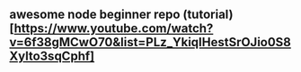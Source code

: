 ## awesome node beginner repo (tutorial)[https://www.youtube.com/watch?v=6f38gMCwO70&list=PLz_YkiqIHestSrOJio0S8Xylto3sqCphf]

